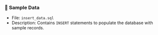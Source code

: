 ### 🧾 Sample Data
- File: `insert_data.sql`
- Description: Contains `INSERT` statements to populate the database with sample records.

